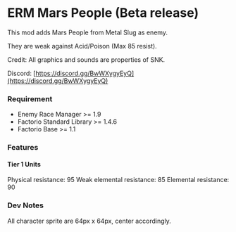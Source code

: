 # ERM Mars People (Beta release)
This mod adds Mars People from Metal Slug as enemy.

They are weak against Acid/Poison (Max 85 resist).

Credit:
All graphics and sounds are properties of SNK.

Discord:  [https://discord.gg/BwWXygyEyQ](https://discord.gg/BwWXygyEyQ)

### Requirement
* Enemy Race Manager >= 1.9
* Factorio Standard Library >= 1.4.6
* Factorio Base >= 1.1

### Features
#### Tier 1 Units


Physical resistance: 95
Weak elemental resistance: 85
Elemental resistance: 90

### Dev Notes
All character sprite are 64px x 64px, center accordingly.
